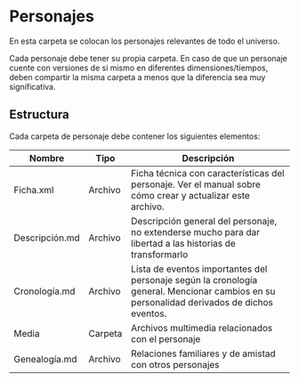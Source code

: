 # Personajes

En esta carpeta se colocan los personajes relevantes de todo el universo.

Cada personaje debe tener su propia carpeta. En caso de que un personaje cuente con versiones de si mismo en diferentes dimensiones/tiempos, deben compartir la misma carpeta a menos que la diferencia sea muy significativa.

## Estructura

Cada carpeta de personaje debe contener los siguientes elementos:

| Nombre         | Tipo    | Descripción                                                  |
| -------------- | ------- | ------------------------------------------------------------ |
| Ficha.xml      | Archivo | Ficha técnica con características del personaje. Ver el manual sobre cómo crear y actualizar este archivo. |
| Descripción.md | Archivo | Descripción general del personaje, no extenderse mucho para dar libertad a las historias de transformarlo |
| Cronología.md  | Archivo | Lista de eventos importantes del personaje según la cronología general. Mencionar cambios en su personalidad derivados de dichos eventos. |
| Media          | Carpeta | Archivos multimedia relacionados con el personaje            |
| Genealogía.md  | Archivo | Relaciones familiares y de amistad con otros personajes      |

